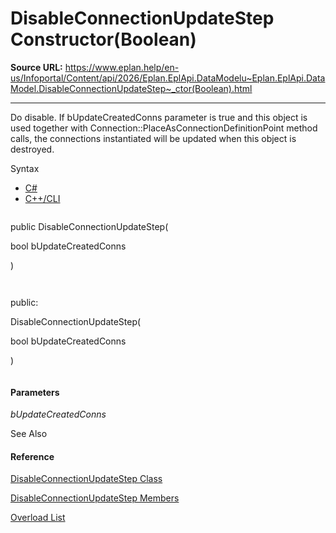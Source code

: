 # DisableConnectionUpdateStep Constructor(Boolean)

**Source URL:** https://www.eplan.help/en-us/Infoportal/Content/api/2026/Eplan.EplApi.DataModelu~Eplan.EplApi.DataModel.DisableConnectionUpdateStep~_ctor(Boolean).html

---

Do disable. If bUpdateCreatedConns parameter is true and this object is used together with Connection::PlaceAsConnectionDefinitionPoint method calls, the connections instantiated will be updated when this object is destroyed.

Syntax

- [C#](#i-syntax-CS)
- [C++/CLI](#i-syntax-CPP2005)

```
```
public DisableConnectionUpdateStep( 
   bool bUpdateCreatedConns
)
```
```

```
```
public:
DisableConnectionUpdateStep( 
   bool bUpdateCreatedConns
)
```
```

#### Parameters

*bUpdateCreatedConns*



See Also

#### Reference

[DisableConnectionUpdateStep Class](Eplan.EplApi.DataModelu~Eplan.EplApi.DataModel.DisableConnectionUpdateStep.html)
  
[DisableConnectionUpdateStep Members](Eplan.EplApi.DataModelu~Eplan.EplApi.DataModel.DisableConnectionUpdateStep_members.html)
  
[Overload List](Eplan.EplApi.DataModelu~Eplan.EplApi.DataModel.DisableConnectionUpdateStep~_ctor.html)
